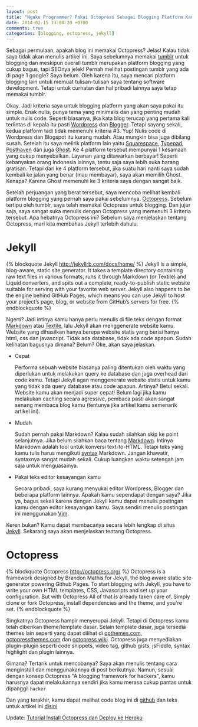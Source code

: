 ```yaml
---
layout: post
title: "Ngaku Programmer? Pakai Octopress Sebagai Blogging Platform Kamu"
date: 2014-02-15 13:08:20 +0700
comments: true
categories: [blogging, octopress, jekyll]
---
```


Sebagai permulaan, apakah blog ini memakai Octopress? Jelas! Kalau tidak saya tidak akan menulis artikel ini. Saya sebelumnya memakai [tumblr](http://praxmatig.tumblr.com) untuk blogging dan meskipun overall tumblr merupakan platform blogging yang cukup bagus, tapi SEOnya jelek! Pernah melihat postingan tumblr yang ada di page 1 google? Saya belum. Oleh karena itu, saya mencari platform blogging lain untuk memuat tulisan-tulisan saya tentang software development. Tetapi untuk curhatan dan hal pribadi lainnya saya tetap memakai tumblr.

Okay. Jadi kriteria saya untuk blogging platform yang akan saya pakai itu simple. Enak nulis, punya tema yang minimalis dan yang penting mudah untuk nulis code. Seperti biasanya, jika kata blog terucap yang pertama kali terlintas di kepala itu pasti [Wordpress](http://wordpress.org) dan [Blogger](http://blogger.com). Tetapi sayang sekali, kedua platform tadi tidak memenuhi kriteria #3. Yup! Nulis code di Wordpress dan Blogspot itu kurang mudah. Atau mungkin bisa juga dibilang susah. Setelah itu saya melirik platform lain yaitu [Squarespace](http://squarespace.com), [Typepad](http://typepad.com), [Posthaven](http://posthaven.com) dan juga [Ghost](http://ghost.org). Ke 4 platform tersebut mempunyai 1 kesamaan yang cukup menyebalkan. Layanan yang ditawarkan berbayar! Seperti kebanyakan orang Indonesia lainnya, tentu saja saya lebih suka barang gratisan. Tetapi dari ke 4 platform tersebut, jika suatu hari nanti saya sudah kembali ke jalan yang benar (mau membayar), saya akan memilih Ghost. Kenapa? Karena Ghost memenuhi ke 3 kriteria saya dengan sangat baik.

Setelah perjuangan yang berat tersebut, saya mencoba melihat kembali platform blogging yang pernah saya pakai sebelumnya. [Octopress](http://octopress.org). Sebelum tertipu oleh tumblr, saya telah memakai Octopress untuk blogging. Dan jujur saja, saya sangat suka menulis dengan Octopress yang memenuhi 3 kriteria tersebut. Apa hebatnya Octopress ini? Sebelum saya menjelaskan tentang Octopress, mari kita membahas Jekyll terlebih dahulu.

<!-- more -->

# Jekyll
{% blockquote Jekyll http://jekyllrb.com/docs/home/ %}
Jekyll is a simple, blog-aware, static site generator. It takes a template directory containing raw text files in various formats, runs it through Markdown (or Textile) and Liquid converters, and spits out a complete, ready-to-publish static website suitable for serving with your favorite web server. Jekyll also happens to be the engine behind GitHub Pages, which means you can use Jekyll to host your project’s page, blog, or website from GitHub’s servers for free.
{% endblockquote %}

Ngerti? Jadi intinya kamu hanya perlu menulis di file teks dengan format [Markdown](daringfireball.net/projects/markdown/) atau [Textile](http://textile.sitemonks.com/), lalu Jekyll akan menggenerate website kamu. Website yang dihasilkan hanya berupa website statis yang berisi hanya html, css dan javascript. Tidak ada database, tidak ada code apapun. Sudah kelihatan bagusnya dimana? Belum? Oke, akan saya jelaskan.

*   Cepat

    Performa sebuah website biasanya paling ditentukan oleh waktu yang diperlukan untuk melakukan query ke database dan juga overhead dari code kamu. Tetapi Jekyll agan menggenerate website statis untuk kamu yang tidak ada query database atau code apapun. Artinya? Betul sekali. Website kamu akan menjadi super cepat! Belum lagi jika kamu melakukan caching secara agressive, pembaca pasti akan sangat senang membaca blog kamu (tentunya jika artikel kamu semenarik artikel ini).

*   Mudah

    Sudah pernah pakai Markdown? Kalau sudah silahkan skip ke point selanjutnya. Jika belum silahkan baca tentang [Markdown](http://daringfireball.net/projects/markdown). Intinya Markdown adalah tool untuk konversi text-to-HTML. Tetapi teks yang kamu tulis harus mengikuti [syntax](http://daringfireball.net/projects/markdown/syntax) Markdown. Jangan khawatir, syntaxnya sangat mudah sekali. Cukup luangkan waktu setengah jam saja untuk menguasainya.

*   Pakai teks editor kesayangan kamu

    Secara pribadi, saya kurang menyukai editor Wordpress, Blogger dan beberapa platform lainnya. Apakah kamu sependapat dengan saya? Jika ya, bagus sekali karena dengan Jekyll kamu dapat menulis postingan kamu dengan editor kesayangan kamu. Saya sendiri menulis postingan ini menggunakan [Vim](http://vim.org).

Keren bukan? Kamu dapat membacanya secara lebih lengkap di situs [Jekyll](http://jekyllrb.com/). Sekarang saya akan menjelaskan tentang Octopress.


# Octopress

{% blockquote Octopress http://octopress.org/ %}
Octopress is a framework designed by Brandon Mathis for Jekyll, the blog aware static site generator powering Github Pages. To start blogging with Jekyll, you have to write your own HTML templates, CSS, Javascripts and set up your configuration. But with Octopress All of that is already taken care of. Simply clone or fork Octopress, install dependencies and the theme, and you're set.
{% endblockquote %}

Singkatnya Octopress hampir menyerupai Jekyll. Tetapi di Octopress kamu telah diberikan theme/template dasar. Selain template dasar, juga tersedia themes lain seperti yang dapat dilihat di [opthemes.com](http://opthemes.com/), [octopressthemes.com](http://octopressthemes.com/) dan [octopress wiki](https://github.com/imathis/octopress/wiki/3rd-Party-Octopress-Themes). Octopress juga menyediakan plugin-plugin seperti code snippets, video tag, github gists, jsFiddle, syntax highlight dan plugin lainnya.

Gimana? Tertarik untuk mencobanya? Saya akan menulis tentang cara menginstall dan menggunakannya di post berikutnya. Namun, sesuai dengan konsep Octopress "A blogging framework for hackers", kamu harusnya dapat melakukannya sendiri jika kamu merasa cukup pantas untuk dipanggil `hacker`

Dan yang terakhir, kamu dapat melihat code blog ini di [github](https://github.com/wlzch/kulicoding) dan teks untuk artikel ini [disini](https://raw2.github.com/wlzch/kulicoding/master/source/_posts/2014-02-15-ngaku-programmer-pakai-octopress-sebagai-blogging-platform-kamu.markdown)

Update: [Tutorial Install Octopress dan Deploy ke Heroku](/blog/2014-02-16-tutorial-install-octopress-dan-deploy-ke-heroku)
